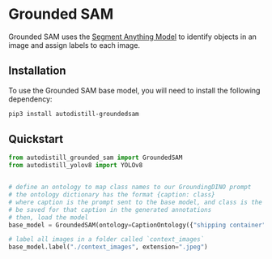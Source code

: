 # Grounded SAM

Grounded SAM uses the [Segment Anything Model](https://github.com/facebookresearch/segment-anything) to identify objects in an image and assign labels to each image.

## Installation

To use the Grounded SAM base model, you will need to install the following dependency:

```bash
pip3 install autodistill-groundedsam
```

## Quickstart

```python
from autodistill_grounded_sam import GroundedSAM
from autodistill_yolov8 import YOLOv8


# define an ontology to map class names to our GroundingDINO prompt
# the ontology dictionary has the format {caption: class}
# where caption is the prompt sent to the base model, and class is the label that will
# be saved for that caption in the generated annotations
# then, load the model
base_model = GroundedSAM(ontology=CaptionOntology({"shipping container": "container"}))

# label all images in a folder called `context_images`
base_model.label("./context_images", extension=".jpeg")
```